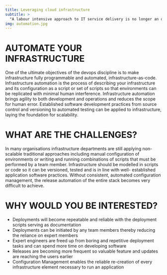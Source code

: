 ```yaml
---
title: Leveraging cloud infrastructure
subtitle: >
  "A labour intensive approach to IT service delivery is no longer an option and those that persist are already behind. Automating your processes and systems reduces your cycle times and will provide your business with the competitive advantage to stay ahead".
img: automation.jpg
---
```


# AUTOMATE YOUR INFRASTRUCTURE

One of the ultimate objectives of the devops discipline is to make infrastructure fully programmable and automated, infrastructure-as-code. Infrastructure automation is the process of describing your infrastructure and its configuration as a script or set of scripts so that environments can be replicated with minimal human interference. Infrastructure automation brings agility to both development and operations and reduces the scope for human error. Established software development practices from source control and versioning to automated testing can be applied to infrastructure, laying the foundation for scalability.

# WHAT ARE THE CHALLENGES?

In many organisations infrastructure departments are still applying non-scalable traditional approaches including manual configuration of environments or writing and running combinations of scripts that must be performed by a team member. Infrastructure should be modelled in scripts or code so it can be versioned, tested and is in line with well- established application software practices. Without consistent, automated configuration management, the release automation of the entire stack becomes very difficult to achieve.

# WHY WOULD YOU BE INTERESTED?

* Deployments will become repeatable and reliable with the deployment scripts serving as documentation
* Deployments can be initiated by any team members thereby reducing the reliance on expert members
* Expert engineers are freed up from boring and repetitive deployment tasks and can spend more time on developing software
* Releases are becoming more frequent so valuable feature and updates are reaching the users earlier
* Configuration Management enables the reliable re-creation of every infrastructure element necessary to run an application
